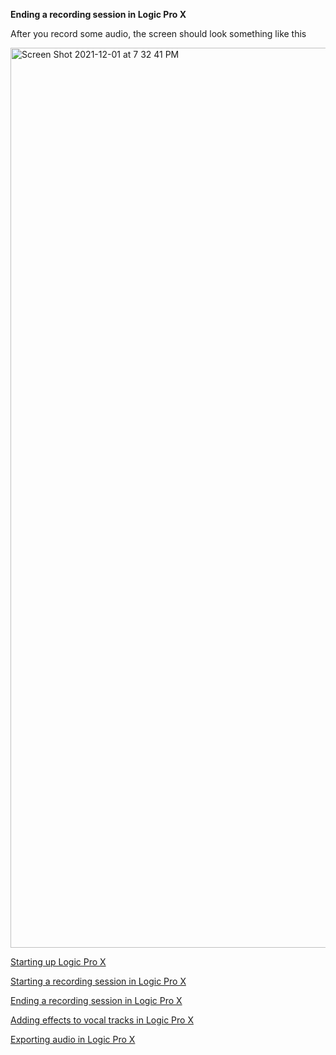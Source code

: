 **Ending a recording session in Logic Pro X**


After you record some audio, the screen should look something like this

<img width="1440" alt="Screen Shot 2021-12-01 at 7 32 41 PM" src="https://user-images.githubusercontent.com/54383601/144341329-ae0645c2-1bbb-41ef-9633-df5e17dfb3e6.png">



[Starting up Logic Pro X](https://github.com/Mus-2000/Infotc1000/blob/master/Page1.md)

[Starting a recording session in Logic Pro X](https://github.com/Mus-2000/Infotc1000/blob/master/Page2.md)

[Ending a recording session in Logic Pro X](https://github.com/Mus-2000/Infotc1000/blob/master/Page3.md)

[Adding effects to vocal tracks in Logic Pro X](https://github.com/Mus-2000/Infotc1000/blob/master/Page4.md)

[Exporting audio in Logic Pro X](https://github.com/Mus-2000/Infotc1000/blob/master/Page5.md)
